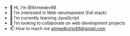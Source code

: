 - 👋 Hi, I’m @Ahmedev88
- 👀 I’m interested in Web-development (full stack)
- 🌱 I’m currently learning JavaScript
- 💞️ I’m looking to collaborate on web development projects
- 📫 How to reach me ahmedkurto88@gmail.com

<!---
Ahmedev88/Ahmedev88 is a ✨ special ✨ repository because its `README.md` (this file) appears on your GitHub profile.
You can click the Preview link to take a look at your changes.
--->
